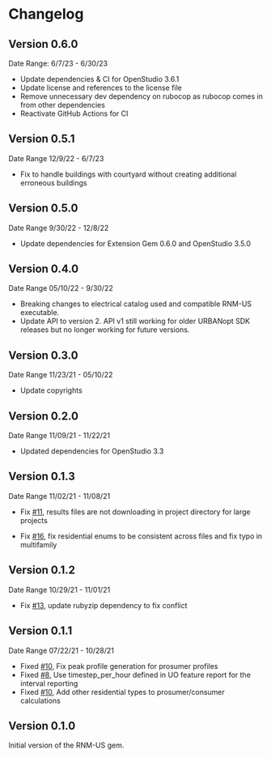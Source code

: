 # Changelog

## Version 0.6.0
Date Range: 6/7/23 - 6/30/23

- Update dependencies & CI for OpenStudio 3.6.1
- Update license and references to the license file
- Remove unnecessary dev dependency on rubocop as rubocop comes in from other dependencies
- Reactivate GitHub Actions for CI

## Version 0.5.1
Date Range 12/9/22 - 6/7/23

- Fix to handle buildings with courtyard without creating additional erroneous buildings

## Version 0.5.0
Date Range 9/30/22 - 12/8/22

- Update dependencies for Extension Gem 0.6.0 and OpenStudio 3.5.0

## Version 0.4.0
Date Range 05/10/22 - 9/30/22

- Breaking changes to electrical catalog used and compatible RNM-US executable.
- Update API to version 2. API v1 still working for older URBANopt SDK releases but no longer working for future versions.

## Version 0.3.0
Date Range 11/23/21 - 05/10/22

- Update copyrights

## Version 0.2.0

Date Range 11/09/21 - 11/22/21

- Updated dependencies for OpenStudio 3.3

## Version 0.1.3

Date Range 11/02/21 - 11/08/21

- Fix [#11](https://github.com/urbanopt/urbanopt-rnm-us-gem/issues/11), results files are not downloading in project directory for large projects

- Fix [#16](https://github.com/urbanopt/urbanopt-rnm-us-gem/issues/16), fix residential enums to be consistent across files and fix typo in multifamily

## Version 0.1.2

Date Range 10/29/21 - 11/01/21

- Fix [#13](https://github.com/urbanopt/urbanopt-rnm-us-gem/issues/13), update rubyzip dependency to fix conflict

## Version 0.1.1

Date Range 07/22/21 - 10/28/21

- Fixed [#10]( https://github.com/urbanopt/urbanopt-rnm-us-gem/issues/7 ), Fix peak profile generation for prosumer profiles
- Fixed [#8]( https://github.com/urbanopt/urbanopt-rnm-us-gem/issues/8 ), Use timestep_per_hour defined in UO feature report for the interval reporting
- Fixed [#10]( https://github.com/urbanopt/urbanopt-rnm-us-gem/issues/10 ), Add other residential types to prosumer/consumer calculations

## Version 0.1.0

Initial version of the RNM-US gem.
